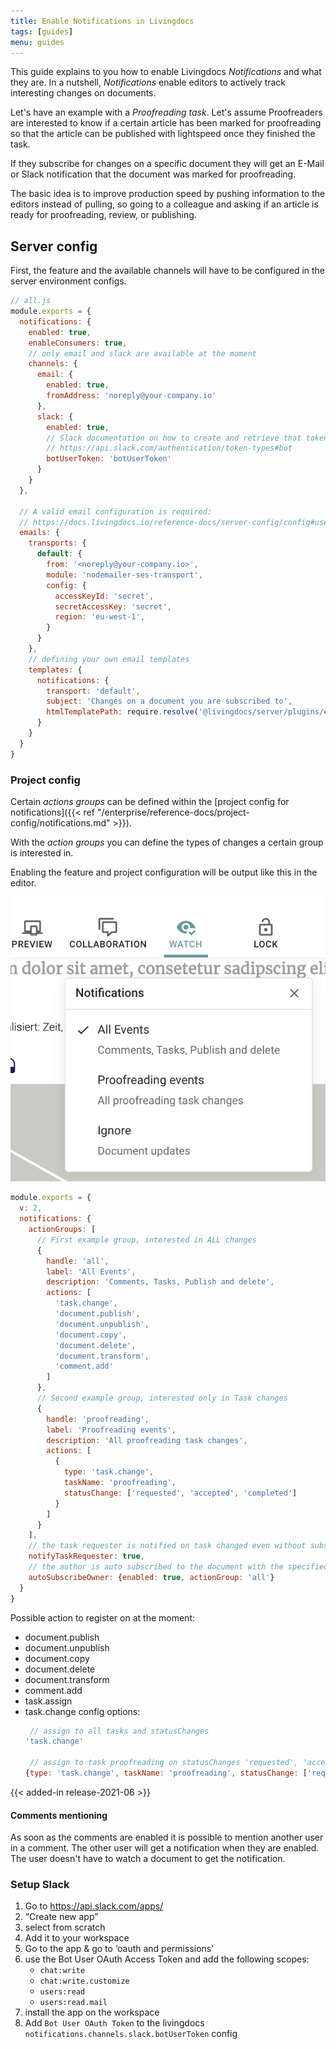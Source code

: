 ```yaml
---
title: Enable Notifications in Livingdocs
tags: [guides]
menu: guides
---
```


This guide explains to you how to enable Livingdocs _Notifications_ and what they are.
In a nutshell, _Notifications_ enable editors to actively track interesting changes on documents.

Let's have an example with a _Proofreading task_. Let's assume Proofreaders are interested to know if a certain article has been marked for proofreading so that the article can be published with lightspeed once they finished the task.

If they subscribe for changes on a specific document they will get an E-Mail or Slack notification that the document was marked for proofreading.

The basic idea is to improve production speed by pushing information to the editors instead of pulling, so going to a colleague and asking if an article is ready for proofreading, review, or publishing.

## Server config

First, the feature and the available channels will have to be configured in the server environment configs.

```js
// all.js
module.exports = {
  notifications: {
    enabled: true,
    enableConsumers: true,
    // only email and slack are available at the moment
    channels: {
      email: {
        enabled: true,
        fromAddress: 'noreply@your-company.io'
      },
      slack: {
        enabled: true,
        // Slack documentation on how to create and retrieve that token
        // https://api.slack.com/authentication/token-types#bot
        botUserToken: 'botUserToken'
      }
    }
  },

  // A valid email configuration is required:
  // https://docs.livingdocs.io/reference-docs/server-config/config#user-management-emails
  emails: {
    transports: {
      default: {
        from: '<noreply@your-company.io>',
        module: 'nodemailer-ses-transport',
        config: {
          accessKeyId: 'secret',
          secretAccessKey: 'secret',
          region: 'eu-west-1',
        }
      }
    },
    // defining your own email templates
    templates: {
      notifications: {
        transport: 'default',
        subject: 'Changes on a document you are subscribed to',
        htmlTemplatePath: require.resolve('@livingdocs/server/plugins/email-templates/notifications.html')
      }
    }
  }
}
```


### Project config
Certain _actions groups_ can be defined within the [project config for notifications]({{< ref "/enterprise/reference-docs/project-config/notifications.md" >}}).

With the _action groups_ you can define the types of changes a certain group is interested in.

Enabling the feature and project configuration will be output like this in the editor.

![Notifications UI](./notification-config.png)

```js
module.exports = {
  v: 2,
  notifications: {
    actionGroups: [
      // First example group, interested in ALL changes
      {
        handle: 'all',
        label: 'All Events',
        description: 'Comments, Tasks, Publish and delete',
        actions: [
          'task.change',
          'document.publish',
          'document.unpublish',
          'document.copy',
          'document.delete',
          'document.transform',
          'comment.add'
        ]
      },
      // Second example group, interested only in Task changes
      {
        handle: 'proofreading',
        label: 'Proofreading events',
        description: 'All proofreading task changes',
        actions: [
          {
            type: 'task.change',
            taskName: 'proofreading',
            statusChange: ['requested', 'accepted', 'completed']
          }
        ]
      }
    ],
    // the task requester is notified on task changed even without subscription
    notifyTaskRequester: true,
    // the author is auto subscribed to the document with the specified actionGroup
    autoSubscribeOwner: {enabled: true, actionGroup: 'all'}
  }
}
```

Possible action to register on at the moment:
- document.publish
- document.unpublish
- document.copy
- document.delete
- document.transform
- comment.add
- task.assign
- task.change
   config options:
   ```js
    // assign to all tasks and statusChanges
   'task.change'
   
    // assign to task proofreading on statusChanges 'requested', 'accepted', 'completed'
   {type: 'task.change', taskName: 'proofreading', statusChange: ['requested', 'accepted', 'completed']}
   ```

{{< added-in release-2021-06 >}}
#### Comments mentioning
As soon as the comments are enabled it is possible to mention another user in a comment. The other user will get a notification when they are enabled. The user doesn't have to watch a document to get the notification.


### Setup Slack
1. Go to https://api.slack.com/apps/
2. “Create new app” 
3. select from scratch
4. Add it to your workspace
5. Go to the app & go to ‘oauth and permissions’
6. use the Bot User OAuth Access Token and add the following scopes:
   - `chat:write`
   - `chat:write.customize`
   - `users:read`
   - `users:read.mail`
7. install the app on the workspace
8. Add `Bot User OAuth Token` to the livingdocs `notifications.channels.slack.botUserToken` config